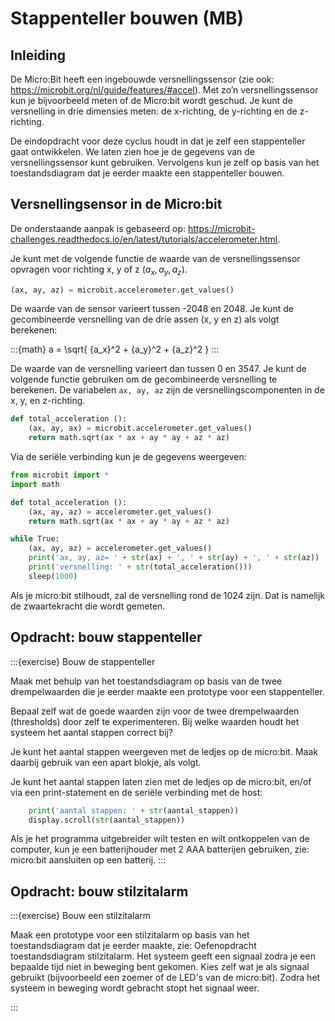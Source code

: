 # Stappenteller bouwen (MB)

## Inleiding

De Micro:Bit heeft een ingebouwde versnellingssensor (zie  ook: https://microbit.org/nl/guide/features/#accel). Met zo’n versnellingssensor kun je bijvoorbeeld meten of de Micro:bit wordt geschud. Je kunt de versnelling in drie dimensies meten: de x-richting, de y-richting en de z-richting.

De eindopdracht voor deze cyclus houdt in dat je zelf een stappenteller gaat ontwikkelen. We laten zien hoe je de gegevens van de versnellingssensor kunt gebruiken. Vervolgens kun je zelf op basis van het toestandsdiagram dat je eerder maakte een stappenteller bouwen.

## Versnellingsensor in de Micro:bit

De onderstaande aanpak is gebaseerd op: https://microbit-challenges.readthedocs.io/en/latest/tutorials/accelerometer.html.

Je kunt met de volgende functie de waarde van de versnellingssensor opvragen voor richting x, y of z ($a_x, a_y, a_z$).

```Python
(ax, ay, az) = microbit.accelerometer.get_values()
```

De waarde van de sensor varieert tussen -2048 en 2048. Je kunt de gecombineerde versnelling van de drie assen (x, y en z) als volgt berekenen:
  
:::{math}
  a = \sqrt{ {a_x}^2 + {a_y}^2 + {a_z}^2 }
:::

De waarde van de versnelling varieert dan tussen 0 en 3547. Je kunt de volgende functie gebruiken om de gecombineerde versnelling te berekenen. De variabelen `ax, ay, az` zijn de versnellingscomponenten in de x, y, en z-richting.

```Python
def total_acceleration ():
    (ax, ay, ax) = microbit.accelerometer.get_values()
    return math.sqrt(ax * ax + ay * ay + az * az) 

```

Via de seriële verbinding kun je de gegevens weergeven:

```Python
from microbit import *
import math

def total_acceleration ():
    (ax, ay, az) = accelerometer.get_values()
    return math.sqrt(ax * ax + ay * ay + az * az) 

while True:
    (ax, ay, az) = accelerometer.get_values()
    print('ax, ay, az= ' + str(ax) + ', ' + str(ay) + ', ' + str(az))
    print('versnelling: ' + str(total_acceleration()))
    sleep(1000)
```

Als je micro:bit stilhoudt, zal de versnelling rond de 1024 zijn. Dat is namelijk de zwaartekracht die wordt gemeten.

## Opdracht: bouw stappenteller

:::{exercise} Bouw de stappenteller

Maak met behulp van het toestandsdiagram op basis van de twee drempelwaarden die je eerder maakte een prototype voor een stappenteller.

Bepaal zelf wat de goede waarden zijn voor de twee drempelwaarden (thresholds) door zelf te experimenteren. Bij welke waarden houdt het systeem het aantal stappen correct bij?

Je kunt het aantal stappen weergeven met de ledjes op de micro:bit. Maak daarbij gebruik van een apart blokje, als volgt.

Je kunt het aantal stappen laten zien met de ledjes op de micro:bit, en/of via een print-statement en de seriële verbinding met de host:

```Python
    print('aantal stappen: ' + str(aantal_stappen))
    display.scroll(str(aantal_stappen))
```

Als je het programma uitgebreider wilt testen en wilt ontkoppelen van de computer, kun je een batterijhouder met 2 AAA batterijen gebruiken, zie: micro:bit aansluiten op een batterij.
:::


## Opdracht: bouw stilzitalarm

:::{exercise} Bouw een stilzitalarm

Maak een prototype voor een stilzitalarm op basis van het toestandsdiagram dat je eerder maakte, zie: Oefenopdracht toestandsdiagram stilzitalarm. Het systeem geeft een signaal zodra je een bepaalde tijd niet in beweging bent gekomen. Kies zelf wat je als signaal gebruikt (bijvoorbeeld een zoemer of de LED's van de micro:bit). Zodra het systeem in beweging wordt gebracht stopt het signaal weer.

:::
